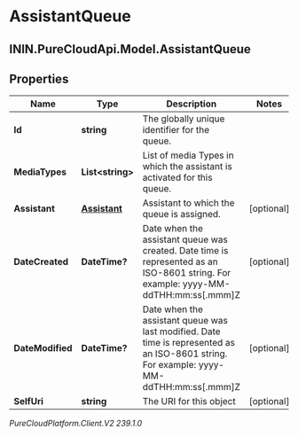 # AssistantQueue

## ININ.PureCloudApi.Model.AssistantQueue

## Properties

|Name | Type | Description | Notes|
|------------ | ------------- | ------------- | -------------|
| **Id** | **string** | The globally unique identifier for the queue. | |
| **MediaTypes** | **List&lt;string&gt;** | List of media Types in which the assistant is activated for this queue. | |
| **Assistant** | [**Assistant**](Assistant) | Assistant to which the queue is assigned. | [optional] |
| **DateCreated** | **DateTime?** | Date when the assistant queue was created. Date time is represented as an ISO-8601 string. For example: yyyy-MM-ddTHH:mm:ss[.mmm]Z | [optional] |
| **DateModified** | **DateTime?** | Date when the assistant queue was last modified. Date time is represented as an ISO-8601 string. For example: yyyy-MM-ddTHH:mm:ss[.mmm]Z | [optional] |
| **SelfUri** | **string** | The URI for this object | [optional] |



_PureCloudPlatform.Client.V2 239.1.0_
